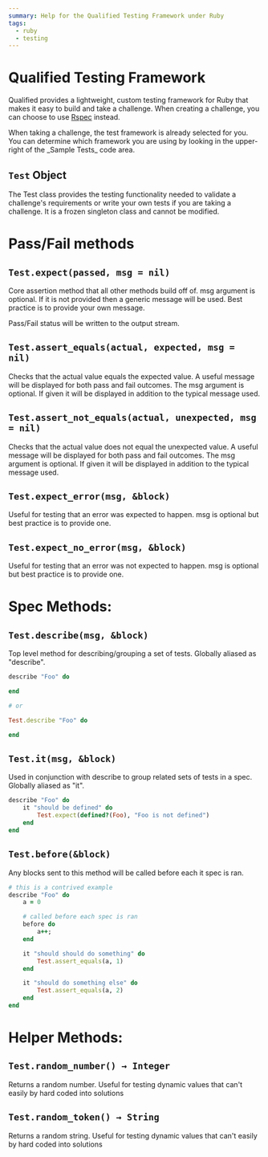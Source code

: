 ```yaml
---
summary: Help for the Qualified Testing Framework under Ruby
tags:
  - ruby
  - testing
---
```


# Qualified Testing Framework

Qualified provides a lightweight, custom testing framework for Ruby that makes it easy to build and take a challenge.  When creating a challenge, you can choose to use [Rspec](/reference/languages/ruby/rspec) instead.

<div class="note-box">
When taking a challenge, the test framework is already selected for you.  You can determine which framework you are using by looking in the upper-right of the _Sample Tests_ code area.
</div>

## `Test` Object

The Test class provides the testing functionality needed to validate a challenge's requirements or write your own tests if you are taking a challenge. It is a frozen singleton class and cannot be modified.

# Pass/Fail methods

## `Test.expect(passed, msg = nil)`

Core assertion method that all other methods build off of. msg argument is optional. If it is not provided then a generic message will be used. Best practice is to provide your own message.

Pass/Fail status will be written to the output stream.

## `Test.assert_equals(actual, expected, msg = nil)`

Checks that the actual value equals the expected value. A useful message will be displayed
for both pass and fail outcomes. The msg argument is optional. If given it will be displayed in addition to the typical message used.

## `Test.assert_not_equals(actual, unexpected, msg = nil)`

Checks that the actual value does not equal the unexpected value. A useful message will be displayed for both pass and fail outcomes. The msg argument is optional. If given it will be displayed in addition to the typical message used.

## `Test.expect_error(msg, &block)`

Useful for testing that an error was expected to happen. msg is optional but best practice is to provide one.

## `Test.expect_no_error(msg, &block)`

Useful for testing that an error was not expected to happen. msg is optional but best practice is to provide one.

# Spec Methods:

## `Test.describe(msg, &block)`

Top level method for describing/grouping a set of tests. Globally aliased as "describe".

```ruby
describe "Foo" do

end

# or

Test.describe "Foo" do

end
```

## `Test.it(msg, &block)`

Used in conjunction with describe to group related sets of tests in a spec. Globally aliased as "it".

```ruby
describe "Foo" do
    it "should be defined" do
        Test.expect(defined?(Foo), "Foo is not defined")
    end
end
```

## `Test.before(&block)`

Any blocks sent to this method will be called before each it spec is ran.

```ruby
# this is a contrived example
describe "Foo" do
    a = 0

    # called before each spec is ran
    before do
        a++;
    end

    it "should should do something" do
        Test.assert_equals(a, 1)
    end

    it "should do something else" do
        Test.assert_equals(a, 2)
    end
end
```


# Helper Methods:

## `Test.random_number() → Integer`

Returns a random number. Useful for testing dynamic values that can't easily by hard coded into solutions

## `Test.random_token() → String`

Returns a random string. Useful for testing dynamic values that can't easily by hard coded into solutions
